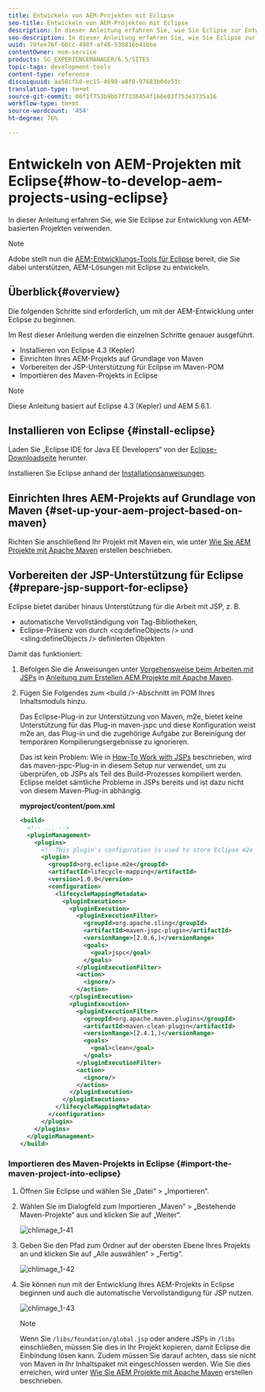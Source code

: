 ```yaml
---
title: Entwickeln von AEM-Projekten mit Eclipse
seo-title: Entwickeln von AEM-Projekten mit Eclipse
description: In dieser Anleitung erfahren Sie, wie Sie Eclipse zur Entwicklung von AEM-basierten Projekten verwenden
seo-description: In dieser Anleitung erfahren Sie, wie Sie Eclipse zur Entwicklung von AEM-basierten Projekten verwenden
uuid: 79fee76f-6bcc-498f-af46-530816b41bbe
contentOwner: msm-service
products: SG_EXPERIENCEMANAGER/6.5/SITES
topic-tags: development-tools
content-type: reference
discoiquuid: aa58cfb8-ec15-4698-a8f0-97683b0de51c
translation-type: tm+mt
source-git-commit: 06f1f753b9bb7f7336454f166e03f753e3735a16
workflow-type: tm+mt
source-wordcount: '454'
ht-degree: 76%

---
```



# Entwickeln von AEM-Projekten mit Eclipse{#how-to-develop-aem-projects-using-eclipse}

In dieser Anleitung erfahren Sie, wie Sie Eclipse zur Entwicklung von AEM-basierten Projekten verwenden.

>[!NOTE]
>
>Adobe stellt nun die [AEM-Entwicklungs-Tools für Eclipse](/help/sites-developing/aem-eclipse.md) bereit, die Sie dabei unterstützen, AEM-Lösungen mit Eclipse zu entwickeln.

## Überblick{#overview}

Die folgenden Schritte sind erforderlich, um mit der AEM-Entwicklung unter Eclipse zu beginnen.

Im Rest dieser Anleitung werden die einzelnen Schritte genauer ausgeführt.

* Installieren von Eclipse 4.3 (Kepler)
* Einrichten Ihres AEM-Projekts auf Grundlage von Maven
* Vorbereiten der JSP-Unterstützung für Eclipse im Maven-POM
* Importieren des Maven-Projekts in Eclipse

>[!NOTE]
>
>Diese Anleitung basiert auf Eclipse 4.3 (Kepler) und AEM 5.6.1.

## Installieren von Eclipse {#install-eclipse}

Laden Sie „Eclipse IDE for Java EE Developers“ von der [Eclipse-Downloadseite](https://www.eclipse.org/downloads/) herunter.

Installieren Sie Eclipse anhand der [Installationsanweisungen](https://wiki.eclipse.org/Eclipse/Installation).

## Einrichten Ihres AEM-Projekts auf Grundlage von Maven  {#set-up-your-aem-project-based-on-maven}

Richten Sie anschließend Ihr Projekt mit Maven ein, wie unter [Wie Sie AEM Projekte mit Apache Maven](/help/sites-developing/ht-projects-maven.md) erstellen beschrieben.

## Vorbereiten der JSP-Unterstützung für Eclipse {#prepare-jsp-support-for-eclipse}

Eclipse bietet darüber hinaus Unterstützung für die Arbeit mit JSP, z. B.

* automatische Vervollständigung von Tag-Bibliotheken,
* Eclipse-Präsenz von durch &lt;cq:defineObjects /> und &lt;sling:defineObjects /> definierten Objekten

Damit das funktioniert:

1. Befolgen Sie die Anweisungen unter [Vorgehensweise beim Arbeiten mit JSPs](/help/sites-developing/ht-projects-maven.md#how-to-work-with-jsps) in [Anleitung zum Erstellen AEM Projekte mit Apache Maven](/help/sites-developing/ht-projects-maven.md).
1. Fügen Sie Folgendes zum &lt;build />-Abschnitt im POM Ihres Inhaltsmoduls hinzu.

   Das Eclipse-Plug-in zur Unterstützung von Maven, m2e, bietet keine Unterstützung für das Plug-in maven-jspc und diese Konfiguration weist m2e an, das Plug-in und die zugehörige Aufgabe zur Bereinigung der temporären Kompilierungsergebnisse zu ignorieren.

   Das ist kein Problem: Wie in [How-To Work with JSPs](/help/sites-developing/ht-projects-maven.md#how-to-work-with-jsps) beschrieben, wird das maven-jspc-Plug-in in diesem Setup nur verwendet, um zu überprüfen, ob JSPs als Teil des Build-Prozesses kompiliert werden. Eclipse meldet sämtliche Probleme in JSPs bereits und ist dazu nicht von diesem Maven-Plug-in abhängig.

   **myproject/content/pom.xml**

   ```xml
   <build>
     <!-- ... -->
     <pluginManagement>
       <plugins>
         <!--This plugin's configuration is used to store Eclipse m2e settings only. It has no influence on the Maven build itself.-->
         <plugin>
           <groupId>org.eclipse.m2e</groupId>
           <artifactId>lifecycle-mapping</artifactId>
           <version>1.0.0</version>
           <configuration>
             <lifecycleMappingMetadata>
               <pluginExecutions>
                 <pluginExecution>
                   <pluginExecutionFilter>
                     <groupId>org.apache.sling</groupId>
                     <artifactId>maven-jspc-plugin</artifactId>
                     <versionRange>[2.0.6,)</versionRange>
                     <goals>
                       <goal>jspc</goal>
                     </goals>
                   </pluginExecutionFilter>
                   <action>
                     <ignore/>
                   </action>
                 </pluginExecution>
                 <pluginExecution>
                   <pluginExecutionFilter>
                     <groupId>org.apache.maven.plugins</groupId>
                     <artifactId>maven-clean-plugin</artifactId>
                     <versionRange>[2.4.1,)</versionRange>
                     <goals>
                       <goal>clean</goal>
                     </goals>
                   </pluginExecutionFilter>
                   <action>
                     <ignore/>
                   </action>
                 </pluginExecution>
               </pluginExecutions>
             </lifecycleMappingMetadata>
           </configuration>
         </plugin>
       </plugins>
     </pluginManagement>
   </build>
   ```

### Importieren des Maven-Projekts in Eclipse {#import-the-maven-project-into-eclipse}

1. Öffnen Sie Eclipse und wählen Sie „Datei“ > „Importieren“.
1. Wählen Sie im Dialogfeld zum Importieren „Maven“ > „Bestehende Maven-Projekte“ aus und klicken Sie auf „Weiter“.

   ![chlimage_1-41](assets/chlimage_1-41a.png)

1. Geben Sie den Pfad zum Ordner auf der obersten Ebene Ihres Projekts an und klicken Sie auf „Alle auswählen“ > „Fertig“.

   ![chlimage_1-42](assets/chlimage_1-42a.png)

1. Sie können nun mit der Entwicklung Ihres AEM-Projekts in Eclipse beginnen und auch die automatische Vervollständigung für JSP nutzen.

   ![chlimage_1-43](assets/chlimage_1-43a.png)

   >[!NOTE]
   >
   >Wenn Sie `/libs/foundation/global.jsp` oder andere JSPs in `/libs` einschließen, müssen Sie dies in Ihr Projekt kopieren, damit Eclipse die Einbindung lösen kann. Zudem müssen Sie darauf achten, dass sie nicht von Maven in Ihr Inhaltspaket mit eingeschlossen werden. Wie Sie dies erreichen, wird unter [Wie Sie AEM Projekte mit Apache Maven](/help/sites-developing/ht-projects-maven.md) erstellen beschrieben.

